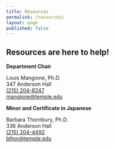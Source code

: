 ```yaml
---
title: Resources
permalink: /resources/
layout: page
published: false
---
```


## Resources are here to help!

**Department Chair**

Louis Mangione, Ph.D.<br/>
347 Anderson Hall<br/>
[(215) 204-8247](tel:2152048247)<br/>
[mangione@temple.edu](mailto:mangione@temple.edu)<br/>

**Minor and Certificate in Japanese**

Barbara Thornbury, Ph.D.<br/>
336 Anderson Hall <br/>
[(215) 204-4492](tel:2152044492)<br/>
[bthor@temple.edu](mailto:bthor@temple.edu)<br/>
